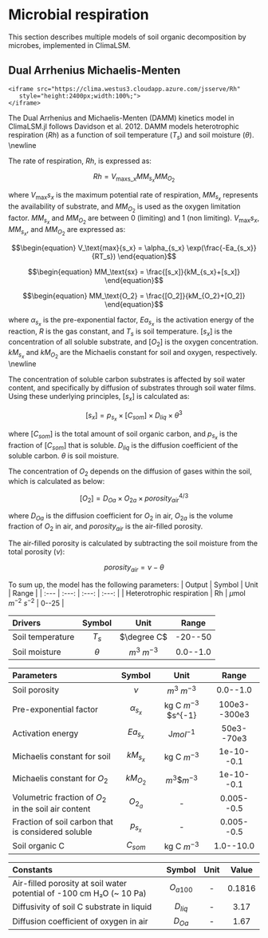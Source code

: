 # Microbial respiration
This section describes multiple models of soil organic decomposition
by microbes, implemented in ClimaLSM. 

## Dual Arrhenius Michaelis-Menten

```@raw html
<iframe src="https://clima.westus3.cloudapp.azure.com/jsserve/Rh"
   style="height:2400px;width:100%;">
</iframe>
```

The Dual Arrhenius and Michaelis-Menten (DAMM) kinetics model in ClimaLSM.jl follows Davidson et al. 2012. DAMM models heterotrophic respiration ($Rh$) as a function of soil temperature ($T_s$) and soil moisture ($\theta$). \newline

The rate of respiration, $Rh$, is expressed as:
```math
\begin{equation}
    Rh = V_\text{maxs_x}MM_{s_x}MM_{O_2}
\end{equation}
```

where $V_\text{max}{s_x}$ is the maximum potential rate of respiration, $MM_{s_x}$ represents the availability of substrate, and $MM_{O_2}$ is used as the oxygen limitation factor. $MM_{s_x}$ and $MM_{O_2}$ are between 0 (limiting) and 1 (non limiting). $V_\text{max}{s_x}$, $MM_{s_x}$, and $MM_{O_2}$ are expressed as:

```math
\begin{equation}
    V_\text{max}{s_x} = \alpha_{s_x} \exp(\frac{-Ea_{s_x}}{RT_s})
\end{equation}
```
```math
\begin{equation}
    MM_\text{sx} = \frac{[s_x]}{kM_{s_x}+[s_x]}
\end{equation}
```
```math
\begin{equation}
    MM_\text{O_2} = \frac{[O_2]}{kM_{O_2}+[O_2]}
\end{equation}
```
where $\alpha_{s_x}$ is the pre-exponential factor, $Ea_{s_x}$ is the activation energy of the reaction, $R$ is the gas constant, and $T_s$ is soil temperature. $[s_x]$ is the concentration of all soluble substrate, and $[O_2]$ is the oxygen concentration. $kM_{s_x}$ and $kM_{O_2}$ are the Michaelis constant for soil and oxygen, respectively. \newline

The concentration of soluble carbon substrates is affected by soil water content, and specifically by diffusion of substrates through soil water films. Using these underlying principles, $[s_x]$ is calculated as:
```math
\begin{equation}
    [s_x] = p_{s_x}\times[C_{som}]\times D_{liq}\times\theta^3
\end{equation}
```
where $[C_{som}]$ is the total amount of soil organic carbon, and $p_{s_x}$ is the fraction of $[C_{som}]$ that is soluble. $D_{liq}$ is the diffusion coefficient of the soluble carbon. $\theta$ is soil moisture.

The concentration of $O_2$ depends on the diffusion of gases within the soil, which is calculated as below:
```math
\begin{equation}
    [O_2] = D_{Oa}\times O_{2a} \times porosity_{air}^{4/3}
\end{equation}
```
where $D_{Oa}$ is the diffusion coefficient for $O_2$ in air, $O_{2a}$ is the volume fraction of $O_2$ in air, and $porosity_{air}$ is the air-filled porosity.

The air-filled porosity is calculated by subtracting the soil moisture from the total porosity ($\nu$):
```math
\begin{equation}
    porosity_{air} = \nu - \theta
\end{equation}
```

To sum up, the model has the following parameters:
| Output | Symbol | Unit | Range |
| :---         |     :---:      |    :---:      |     :---:   |
| Heterotrophic respiration  | Rh     | $\mu$mol $m^{-2}$ $s^{-2}$  | 0--25 |

| Drivers | Symbol | Unit | Range |
| :---         |     :---:      |    :---:      |     :---:   |
| Soil temperature | $T_s$  | $\degree C$  | -20--50 |
| Soil moisture     | $\theta$   | $m^3$ $m^{-3}$ | 0.0--1.0 |

| Parameters | Symbol | Unit | Range |
| :---         |     :---:      |    :---:      |     :---:   |
| Soil porosity | $\nu$  | $m^3$ $m^{-3}$  | 0.0--1.0 |
| Pre-exponential factor  | $\alpha_{s_x}$   | kg C $m^{-3}$ $s^{-1} | 100e3--300e3 |
| Activation energy | $Ea_{s_x}$  | J$mol^{-1}$  | 50e3--70e3 |
| Michaelis constant for soil    | $kM_{s_x}$   | kg C $m^{-3}$ | 1e-10--0.1 |
| Michaelis constant for $O_2$ | $kM_{O_2}$ | $m^3$$$m^{-3}$  | 1e-10--0.1 |
| Volumetric fraction of $O_2$ in the soil air content  | $O_{2_a}$   | - | 0.005--0.5 |
| Fraction of soil carbon that is considered soluble | $p_{s_x}$ | - | 0.005--0.5 |
| Soil organic C | $C_{som}$  | kg C $m^{-3}$ | 1.0--10.0 |
  
| Constants | Symbol | Unit | Value |
| :---         |     :---:      |    :---:      |     :---:   |
| Air-filled porosity at soil water potential of -100 cm H₂O (~ 10 Pa) | $O_{a100}$ | - | 0.1816 |
| Diffusivity of soil C substrate in liquid | $D_{liq}$ | - | 3.17 |
| Diffusion coefficient of oxygen in air | $D_{Oa}$ | - | 1.67 |
